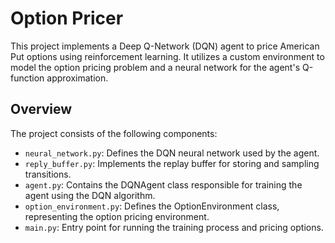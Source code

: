 # Option Pricer

This project implements a Deep Q-Network (DQN) agent to price American Put options using reinforcement learning. It utilizes a custom environment to model the option pricing problem and a neural network for the agent's Q-function approximation.

## Overview

The project consists of the following components:

- `neural_network.py`: Defines the DQN neural network used by the agent.
- `reply_buffer.py`: Implements the replay buffer for storing and sampling transitions.
- `agent.py`: Contains the DQNAgent class responsible for training the agent using the DQN algorithm.
- `option_environment.py`: Defines the OptionEnvironment class, representing the option pricing environment.
- `main.py`: Entry point for running the training process and pricing options.


